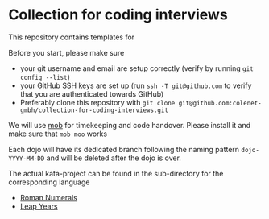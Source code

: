 # Collection for coding interviews

This repository contains templates for 

Before you start, please make sure
* your git username and email are setup correctly (verify by running `git config --list`)
* your GitHub SSH keys are set up (run `ssh -T git@github.com` to verify that you are authenticated towards GitHub)
* Preferably clone this repository with `git clone git@github.com:colenet-gmbh/collection-for-coding-interviews.git`

We will use [mob](https://mob.sh/) for timekeeping and code handover. Please install it and make sure that `mob moo` works

Each dojo will have its dedicated branch following the naming pattern `dojo-YYYY-MM-DD` and will be deleted after the dojo is over.

The actual kata-project can be found in the sub-directory for the corresponding language

- [Roman Numerals](https://github.com/colenet-gmbh/dojo-roman-numerals)
- [Leap Years](/leap-years)
